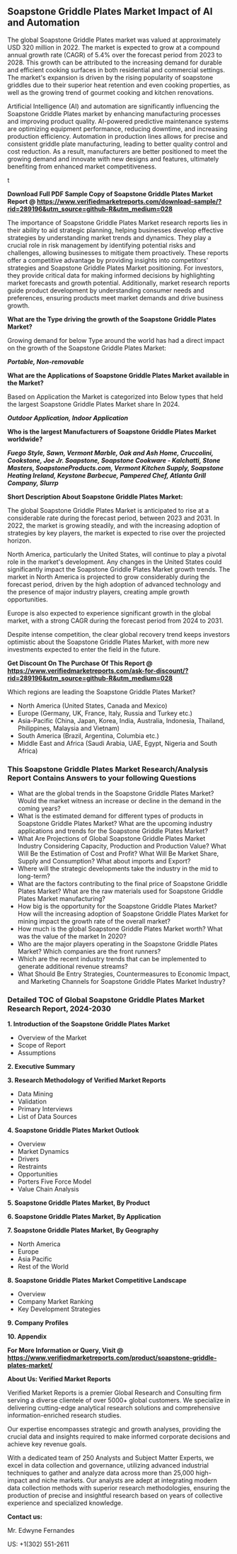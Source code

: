 <h2>Soapstone Griddle Plates Market Impact of AI and Automation</h2><p>The global Soapstone Griddle Plates market was valued at approximately USD 320 million in 2022. The market is expected to grow at a compound annual growth rate (CAGR) of 5.4% over the forecast period from 2023 to 2028. This growth can be attributed to the increasing demand for durable and efficient cooking surfaces in both residential and commercial settings. The market's expansion is driven by the rising popularity of soapstone griddles due to their superior heat retention and even cooking properties, as well as the growing trend of gourmet cooking and kitchen renovations.</p><p>Artificial Intelligence (AI) and automation are significantly influencing the Soapstone Griddle Plates market by enhancing manufacturing processes and improving product quality. AI-powered predictive maintenance systems are optimizing equipment performance, reducing downtime, and increasing production efficiency. Automation in production lines allows for precise and consistent griddle plate manufacturing, leading to better quality control and cost reduction. As a result, manufacturers are better positioned to meet the growing demand and innovate with new designs and features, ultimately benefiting from enhanced market competitiveness.</p>t</p><p id="" class=""><strong>Download Full PDF Sample Copy of Soapstone Griddle Plates Market Report @ <a href="https://www.verifiedmarketreports.com/download-sample/?rid=289196&utm_source=github-R&utm_medium=028" target="_blank">https://www.verifiedmarketreports.com/download-sample/?rid=289196&utm_source=github-R&utm_medium=028</a></strong></p><p>The importance of&nbsp;Soapstone Griddle Plates Market research reports lies in their ability to aid strategic planning, helping businesses develop effective strategies by understanding market trends and dynamics. They play a crucial role in risk management by identifying potential risks and challenges, allowing businesses to mitigate them proactively. These reports offer a competitive advantage by providing insights into competitors' strategies and Soapstone Griddle Plates Market positioning. For investors, they provide critical data for making informed decisions by highlighting market forecasts and growth potential. Additionally, market research reports guide product development by understanding consumer needs and preferences, ensuring products meet market demands and drive business growth.</p><p><strong>What are the&nbsp;Type driving the growth of the Soapstone Griddle Plates Market?</strong></p><p id="" class="">Growing demand for below Type around the world has had a direct impact on the growth of the Soapstone Griddle Plates Market:</p><em><strong>Portable, Non-removable</strong></em></p><strong>What are the&nbsp;Applications&nbsp;of Soapstone Griddle Plates Market available in the Market?</strong></p><p id="" class="">Based on Application the Market is categorized into Below types that held the largest Soapstone Griddle Plates Market share In 2024.</p><em><strong>Outdoor Application, Indoor Application</strong></em></p><strong>Who is the largest Manufacturers of Soapstone Griddle Plates Market worldwide?</strong></p><p><em><strong>Fuego Style, Sawn, Vermont Marble, Oak and Ash Home, Cruccolini, Cookstone, Joe Jr. Soapstone, Soapstone Cookware - Kalchatti, Stone Masters, SoapstoneProducts.com, Vermont Kitchen Supply, Soapstone Heating Ireland, Keystone Barbecue, Pampered Chef, Atlanta Grill Company, Slurrp</strong></em></p><p id="" class=""><strong>Short Description About Soapstone Griddle Plates Market:</strong></p><p>The global Soapstone Griddle Plates Market is anticipated to rise at a considerable rate during the forecast period, between 2023 and 2031. In 2022, the market is growing steadily, and with the increasing adoption of strategies by key players, the market is expected to rise over the projected horizon.</p><p>North America, particularly the United States, will continue to play a pivotal role in the market's development. Any changes in the United States could significantly impact the Soapstone Griddle Plates Market growth trends. The market in North America is projected to grow considerably during the forecast period, driven by the high adoption of advanced technology and the presence of major industry players, creating ample growth opportunities.</p><p>Europe is also expected to experience significant growth in the global market, with a strong CAGR during the forecast period from 2024 to 2031.</p><p>Despite intense competition, the clear global recovery trend keeps investors optimistic about the Soapstone Griddle Plates Market, with more new investments expected to enter the field in the future.</p><p id="" class=""><strong>Get Discount On The Purchase Of This Report @ <a href="https://www.verifiedmarketreports.com/ask-for-discount/?rid=289196&utm_source=github-R&utm_medium=028" target="_blank">https://www.verifiedmarketreports.com/ask-for-discount/?rid=289196&utm_source=github-R&utm_medium=028</a></strong></p>Which regions are leading the Soapstone Griddle Plates Market?</p><ul><li>North America (United States, Canada and Mexico)</li><li>Europe (Germany, UK, France, Italy, Russia and Turkey etc.)</li><li>Asia-Pacific (China, Japan, Korea, India, Australia, Indonesia, Thailand, Philippines, Malaysia and Vietnam)</li><li>South America (Brazil, Argentina, Columbia etc.)</li><li>Middle East and Africa (Saudi Arabia, UAE, Egypt, Nigeria and South Africa)</li></ul><h3 id="" class="">This Soapstone Griddle Plates Market Research/Analysis Report Contains Answers to your following Questions</h3><ul><li>What are the global trends in the Soapstone Griddle Plates Market? Would the market witness an increase or decline in the demand in the coming years?</li><li>What is the estimated demand for different types of products in Soapstone Griddle Plates Market? What are the upcoming industry applications and trends for the Soapstone Griddle Plates Market?</li><li>What Are Projections of Global Soapstone Griddle Plates Market Industry Considering Capacity, Production and Production Value? What Will Be the Estimation of Cost and Profit? What Will Be Market Share, Supply and Consumption? What about imports and Export?</li><li>Where will the strategic developments take the industry in the mid to long-term?</li><li>What are the factors contributing to the final price of Soapstone Griddle Plates Market? What are the raw materials used for Soapstone Griddle Plates Market manufacturing?</li><li>How big is the opportunity for the Soapstone Griddle Plates Market? How will the increasing adoption of Soapstone Griddle Plates Market for mining impact the growth rate of the overall market?</li><li>How much is the global Soapstone Griddle Plates Market worth? What was the value of the market In 2020?</li><li>Who are the major players operating in the Soapstone Griddle Plates Market? Which companies are the front runners?</li><li>Which are the recent industry trends that can be implemented to generate additional revenue streams?</li><li>What Should Be Entry Strategies, Countermeasures to Economic Impact, and Marketing Channels for Soapstone Griddle Plates Market Industry?</li></ul><h3 id="" class="">Detailed TOC of Global Soapstone Griddle Plates Market Research Report, 2024-2030</h3><p id="" class=""><strong>1. Introduction of the Soapstone Griddle Plates Market</strong></p><ul><li>Overview of the Market</li><li>Scope of Report</li><li>Assumptions</li></ul><p id="" class=""><strong>2. Executive Summary</strong></p><p id="" class=""><strong>3. Research Methodology of Verified Market Reports</strong></p><ul><li>Data Mining</li><li>Validation</li><li>Primary Interviews</li><li>List of Data Sources</li></ul><p id="" class=""><strong>4. Soapstone Griddle Plates Market Outlook</strong></p><ul><li>Overview</li><li>Market Dynamics</li><li>Drivers</li><li>Restraints</li><li>Opportunities</li><li>Porters Five Force Model</li><li>Value Chain Analysis</li></ul><p id="" class=""><strong>5. Soapstone Griddle Plates Market, By Product</strong></p><p id="" class=""><strong>6. Soapstone Griddle Plates Market, By Application</strong></p><p id="" class=""><strong>7. Soapstone Griddle Plates Market, By Geography</strong></p><ul><li>North America</li><li>Europe</li><li>Asia Pacific</li><li>Rest of the World</li></ul><p id="" class=""><strong>8. Soapstone Griddle Plates Market Competitive Landscape</strong></p><ul><li>Overview</li><li>Company Market Ranking</li><li>Key Development Strategies</li></ul><p id="" class=""><strong>9. Company Profiles</strong></p><p id="" class=""><strong>10. Appendix</strong></p><p id="" class=""><strong>For More Information or Query, Visit @ <a href="https://www.verifiedmarketreports.com/product/soapstone-griddle-plates-market/" target="_blank">https://www.verifiedmarketreports.com/product/soapstone-griddle-plates-market/</a></strong></p><p id="" class=""><strong>About Us: Verified Market Reports</strong></p><p id="" class="">Verified Market Reports is a premier Global Research and Consulting firm serving a diverse clientele of over 5000+ global customers. We specialize in delivering cutting-edge analytical research solutions and comprehensive information-enriched research studies.</p><p id="" class="">Our expertise encompasses strategic and growth analyses, providing the crucial data and insights required to make informed corporate decisions and achieve key revenue goals.</p><p id="" class="">With a dedicated team of 250 Analysts and Subject Matter Experts, we excel in data collection and governance, utilizing advanced industrial techniques to gather and analyze data across more than 25,000 high-impact and niche markets. Our analysts are adept at integrating modern data collection methods with superior research methodologies, ensuring the production of precise and insightful research based on years of collective experience and specialized knowledge.</p><p id="" class=""><strong>Contact us:</strong></p><p id="" class="">Mr. Edwyne Fernandes</p><p id="" class="">US: +1(302) 551-2611</p>